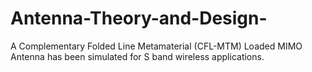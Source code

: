 # Antenna-Theory-and-Design-
A Complementary Folded Line Metamaterial (CFL-MTM) Loaded MIMO Antenna has been simulated for S band wireless applications.
